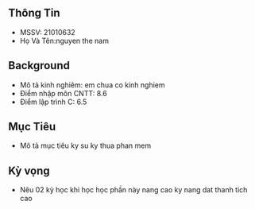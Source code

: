 ## Thông Tin
- MSSV: 21010632
- Họ Và Tên:nguyen the nam
## Background
- Mô tả kinh nghiêm: em chua co kinh nghiem
- Điểm nhập môn CNTT: 8.6
- Điểm lập trình C: 6.5

## Mục Tiêu
- Mô tả mục tiêu
ky su ky thua phan mem

## Kỳ vọng
- Nêu 02 kỳ học khi học học phần này
nang cao ky nang
dat thanh tich cao


